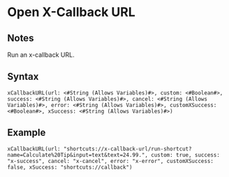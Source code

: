 # Open X-Callback URL
## Notes
Run an x-callback URL.
## Syntax
```
xCallbackURL(url: <#String (Allows Variables)#>, custom: <#Boolean#>, success: <#String (Allows Variables)#>, cancel: <#String (Allows Variables)#>, error: <#String (Allows Variables)#>, customXSuccess: <#Boolean#>, xSuccess: <#String (Allows Variables)#>)
```
## Example
```
xCallbackURL(url: "shortcuts://x-callback-url/run-shortcut?name=Calculate%20Tip&input=text&text=24.99.", custom: true, success: "x-success", cancel: "x-cancel", error: "x-error", customXSuccess: false, xSuccess: "shortcuts://callback")
```